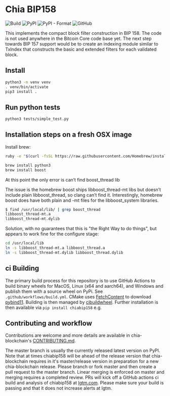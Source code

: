 # Chia BIP158

![Build](https://github.com/Chia-Network/chiabip158/actions/workflows/build.yml/badge.svg)
![PyPI](https://img.shields.io/pypi/v/chiabip158?logo=pypi)
![PyPI - Format](https://img.shields.io/pypi/format/chiabip158?logo=pypi)
![GitHub](https://img.shields.io/github/license/Chia-Network/chiabip158?logo=Github)

This implements the compact block filter construction in BIP 158. The code is
not used anywhere in the Bitcoin Core code base yet. The next step towards
BIP 157 support would be to create an indexing module similar to TxIndex that
constructs the basic and extended filters for each validated block.

## Install

```bash
python3 -m venv venv
. venv/bin/activate
pip3 install .
```

## Run python tests

```bash
python3 tests/simple_test.py
```

## Installation steps on a fresh OSX image

Install brew:

```bash
ruby -e "$(curl -fsSL https://raw.githubusercontent.com/Homebrew/install/master/install)"

brew install python3  
brew install boost  
```

At this point the only error is can’t find boost_thread lib

The issue is the homebrew boost ships libboost_thread-mt libs but doesn’t
include plain libboost_thread, so clang can’t find it. Interestingly, homebrew
boost does have both plain and -mt files for the libboost_system libraries.

```bash
$ find /usr/local/lib/ | grep boost_thread  
libboost_thread-mt.a  
libboost_thread-mt.dylib  
```

Solution, with no guarantees that this is "the Right Way to do things", but
appears to work fine for the configure stage:

```bash
cd /usr/local/lib  
ln -s libboost_thread-mt.a libboost_thread.a  
ln -s libboost_thread-mt.dylib libboost_thread.dylib  
```

## ci Building

The primary build process for this repository is to use GitHub Actions to
build binary wheels for MacOS, Linux (x64 and aarch64), and Windows and publish
them with a source wheel on PyPi. See `.github/workflows/build.yml`. CMake uses
[FetchContent](https://cmake.org/cmake/help/latest/module/FetchContent.html)
to download [pybind11](https://github.com/pybind/pybind11). Building is then
managed by [cibuildwheel](https://github.com/joerick/cibuildwheel). Further
installation is then available via `pip install chiabip158` e.g.

## Contributing and workflow

Contributions are welcome and more details are available in chia-blockchain's
[CONTRIBUTING.md](https://github.com/Chia-Network/chia-blockchain/blob/master/CONTRIBUTING.md).

The master branch is usually the currently released latest version on PyPI.
Note that at times chiabip158 will be ahead of the release version that
chia-blockchain requires in it's master/release version in preparation for a
new chia-blockchain release. Please branch or fork master and then create a
pull request to the master branch. Linear merging is enforced on master and
merging requires a completed review. PRs will kick off a GitHub actions ci
build and analysis of chiabip158 at
[lgtm.com](https://lgtm.com/projects/g/Chia-Network/chiabip158/?mode=list).
Please make sure your build is passing and that it does not increase alerts
at lgtm.
